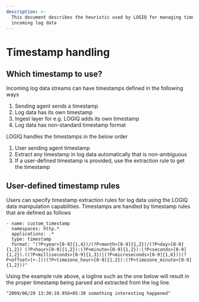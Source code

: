```yaml
---
description: >-
  This document describes the heuristic used by LOGIQ for managing timestamps in
  incoming log data
---
```


# Timestamp handling

## Which timestamp to use?

Incoming log data streams can have timestamps defined in the following ways

1. Sending agent sends a timestamp
2. Log data has its own timestamp
3. Ingest layer for e.g. LOGIQ adds its own timestamp
4. Log data has non-standard timestamp format

LOGIQ handles the timestamps in the below order

1. User sending agent timestamp
2. Extract any timestamp in log data automatically that is non-ambiguous
3. If a user-defined timestamp is provided, use the extraction rule to get the timestamp 

## User-defined timestamp rules

Users can specify timestamp extraction rules for log data using the LOGIQ data manipulation capabilities. Timestamps are handled by timestamp rules that are defined as follows

```text
- name: custom_timestamp
  namespaces: http.*
  applications: .*
  type: timestamp
  format: "(?P<year>[0-9]{1,4})/(?P<month>[0-9]{1,2})/(?P<day>[0-9]{1,2}) (?P<hour>[0-9]{1,2}):(?P<minute>[0-9]{1,2}):(?P<seconds>[0-9]{1,2}).((?P<milliseconds>[0-9]{1,3})|(?P<microseconds>[0-9]{1,6}))(?P<offset>[+-])((?P<timezone_hour>[0-9]{1,2}):(?P<timezone_minute>[0-9]{1,2}))"
```

Using the example rule above, a logline such as the one below will result in the proper timestamp being parsed and extracted from the log line.  

```text
"2009/06/29 13:30:10.956+05:30 something interesting happened"
```

 

